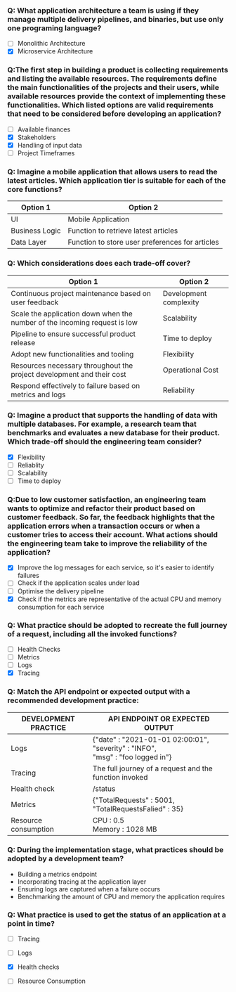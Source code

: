 ### Q: What application architecture a team is using if they manage multiple delivery pipelines, and binaries, but use only one programing language?
- [ ] Monolithic Architecture
- [x] Microservice Architecture

### Q:The first step in building a product is collecting requirements and listing the available resources. The requirements define the main functionalities of the projects and their users, while available resources provide the context of implementing these functionalities. Which listed options are valid requirements that need to be considered before developing an application?
- [ ] Available finances
- [x] Stakeholders
- [x] Handling of input data
- [ ] Project Timeframes

### Q: Imagine a mobile application that allows users to read the latest articles. Which application tier is suitable for each of the core functions?
Option 1 | Option 2
--- | --- 
UI | Mobile Application
Business Logic | Function to retrieve latest articles 
Data Layer | Function to store user preferences for articles

### Q: Which considerations does each trade-off cover?
Option 1 | Option 2
--- | --- 
Continuous project maintenance based on user feedback | Development complexity
Scale the application down when the number of the incoming request is low |  Scalability
Pipeline to ensure successful product release | Time to deploy
Adopt new functionalities and tooling | Flexibility 
Resources necessary throughout the project development and their cost | Operational Cost
Respond effectively to failure based on metrics and logs | Reliability 

### Q: Imagine a product that supports the handling of data with multiple databases. For example, a research team that benchmarks and evaluates a new database for their product. Which trade-off should the engineering team consider?
- [x] Flexibility
- [ ] Reliablity
- [ ] Scalability
- [ ] Time to deploy

### Q:Due to low customer satisfaction, an engineering team wants to optimize and refactor their product based on customer feedback. So far, the feedback highlights that the application errors when a transaction occurs or when a customer tries to access their account. What actions should the engineering team take to improve the reliability of the application?
- [x] Improve the log messages for each service, so it's easier to identify failures
- [ ] Check if the application scales under load
- [ ] Optimise the delivery pipeline
- [x] Check if the metrics are representative of the actual CPU and memory consumption for each service

### Q: What practice should be adopted to recreate the full journey of a request, including all the invoked functions?
- [ ] Health Checks
- [ ] Metrics
- [ ] Logs
- [x] Tracing

### Q: Match the API endpoint or expected output with a recommended development practice:

DEVELOPMENT PRACTICE | API ENDPOINT OR EXPECTED OUTPUT
--- | --- 
Logs | {"date" : "2021-01-01 02:00:01",<br>"severity" : "INFO",<br>"msg" : "foo logged in"}
Tracing | The full journey of a request and the function invoked
Health check | /status
Metrics | {"TotalRequests" : 5001,<br>"TotalRequestsFalied" : 35}
Resource consumption | CPU : 0.5 <br> Memory : 1028 MB

### Q: During the implementation stage, what practices should be adopted by a development team?
  - Building a metrics endpoint
  - Incorporating tracing at the application layer
  - Ensuring logs are captured when a failure occurs
  - Benchmarking the amount of CPU and memory the application requires

### Q: What practice is used to get the status of an application at a point in time?
- [ ] Tracing
- [ ] Logs
- [x] Health checks
- [ ] Resource Consumption









